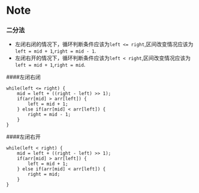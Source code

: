 # Note

### 二分法

* 左闭右闭的情况下，循环判断条件应该为`left <= right`,区间改变情况应该为`left = mid + 1`,`right = mid - 1`.
* 左闭右开的情况下，循环判断条件应该为`left < right`,区间改变情况应该为`left = mid + 1`,`right = mid`.

####左闭右闭

    while(left <= right) {
        mid = left + ((right - left) >> 1);
        if(arr[mid] > arr[left]) {
            left = mid + 1;
        } else if(arr[mid] < arr[left]) {
            right = mid - 1;
        }
    }

####左闭右开

    while(left < right) {
        mid = left + ((right - left) >> 1);
        if(arr[mid] > arr[left]) {
            left = mid + 1;
        } else if(arr[mid] < arr[left]) {
            right = mid;
        }
    }